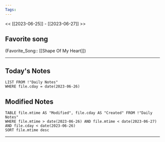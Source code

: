```yaml
---
Tags:
---
```

<< [[2023-06-25]] - [[2023-06-27]] >>
## Favorite song
(Favorite_Song:: [[Shape Of My Heart]])

___
## Today's Notes
```dataview
LIST FROM !"Daily Notes"
WHERE file.cday = date(2023-06-26)
```
## Modified Notes
```dataview
TABLE file.mtime AS "Modified", file.cday AS "Created" FROM !"Daily Notes" 
WHERE file.mtime > date(2023-06-26) AND file.mtime < date(2023-06-27) AND file.cday < date(2023-06-26)
SORT file.mtime desc
```
___
